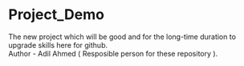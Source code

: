# Project_Demo
The new project which will be good and for the long-time duration to upgrade skills here for github. 
<br>
Author - Adil Ahmed ( Resposible person for these repository ).
